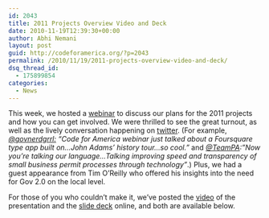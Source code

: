 ```yaml
---
id: 2043
title: 2011 Projects Overview Video and Deck
date: 2010-11-19T12:39:30+00:00
author: Abhi Nemani
layout: post
guid: http://codeforamerica.org/?p=2043
permalink: /2010/11/19/2011-projects-overview-video-and-deck/
dsq_thread_id:
  - 175899854
categories:
  - News
---
```

This week, we hosted a [webinar](http://codeforamerica.org/2011-webinar/) to discuss our plans for the 2011 projects and how you can get involved. We were thrilled to see the great turnout, as well as the lively conversation happening on [twitter](http://search.twitter.com/search?q=%23cfa2011). (For example, _[@govnerdgrrl:](http://twitter.com/Govnerdgrrl/statuses/4646273328091136) &#8220;Code for America webinar just talked about a Foursquare type app built on&#8230;John Adams&#8217; history tour&#8230;so cool.&#8221;_ and _[@TeamPA](http://twitter.com/TeamPA):&#8221;Now you&#8217;re talking our language&#8230;Talking improving speed and transparency of small business permit processes through technology&#8221;_.) Plus, we had a guest appearance from Tim O&#8217;Reilly who offered his insights into the need for Gov 2.0 on the local level.

For those of you who couldn&#8217;t make it, we&#8217;ve posted the [video](http://www.youtube.com/watch?v=fkvcH-cD92M&#038;feature=player_embedded) of the presentation and the [slide deck](http://www.slideshare.net/codeforamerica/cfa-web-deck-5803846) online, and both are available below.

<p align="center">
</p>

<p id="__ss_5803846" align="center">
</p>